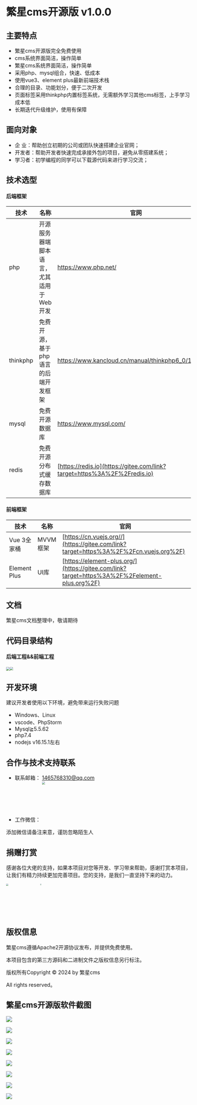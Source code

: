 繁星cms开源版 v1.0.0
===============

## 主要特点

* 繁星cms开源版完全免费使用
* cms系统界面简洁，操作简单
* 繁星cms系统界面简洁，操作简单
* 采用php、mysql组合，快速、低成本
* 使用vue3、element plus最新前端技术栈
* 合理的目录、功能划分，便于二次开发
* 页面标签采用thinkphp内置标签系统，无需额外学习其他cms标签，上手学习成本低
* 长期迭代升级维护，使用有保障



## 面向对象

- 企 业：帮助创立初期的公司或团队快速搭建企业官网；
- 开发者：帮助开发者快速完成承接外包的项目，避免从零搭建系统；
- 学习者：初学编程的同学可以下载源代码来进行学习交流；



## 技术选型

#### 后端框架

| 技术     | 名称                                    | 官网                                                         |
| -------- | --------------------------------------- | ------------------------------------------------------------ |
| php      | 开源服务器端脚本语言，尤其适用于Web开发 | https://www.php.net/                                         |
| thinkphp | 免费开源，基于php语言的后端开发框架     | https://www.kancloud.cn/manual/thinkphp6_0/1037479           |
| mysql    | 免费开源数据库                          | https://www.mysql.com/                                       |
| redis    | 免费开源分布式缓存数据库                | [https://redis.io](https://gitee.com/link?target=https%3A%2F%2Fredis.io) |

#### 前端框架

| 技术         | 名称     | 官网                                                         |
| ------------ | -------- | ------------------------------------------------------------ |
| Vue 3全家桶  | MVVM框架 | [https://cn.vuejs.org//](https://gitee.com/link?target=https%3A%2F%2Fcn.vuejs.org%2F) |
| Element Plus | UI库     | [https://element-plus.org/](https://gitee.com/link?target=https%3A%2F%2Felement-plus.org%2F) |



## 文档

繁星cms文档整理中，敬请期待



## 代码目录结构

#### 后端工程&&前端工程
<div style="overflow:hidden">
  <img src="D:\project04\git-free\starts\static\images\backend_code.png" style="float:left;zoom:60%;" />
  <img src="D:\project04\git-free\starts\static\images\frontend_code.png" style="zoom:56%;" />
</div>


## 开发环境

建议开发者使用以下环境，避免带来运行失败问题

- Windows、Linux
- vscode、PhpStorm
- Mysql≧5.5.62
- php7.4
- nodejs v16.15.1左右




## 合作与技术支持联系
- 联系邮箱： 1465768310@qq.com
- 工作微信： <img src="/static/images/wechat_qrcode.png" style="zoom:50%;width:220px;" />

添加微信请备注来意，谨防忽略陌生人





## 捐赠打赏

感谢各位大佬的支持，如果本项目对您等开发、学习带来帮助，感谢打赏本项目，让我们有精力持续更加完善项目。您的支持，是我们一直坚持下来的动力。

<div style="overflow:hidden">
  <img src="static/images/wechat_pay.jpg" style="float:left;zoom: 33%;width:260px;"/>
    <img src="static/images/ali_pay.jpg" style="zoom: 22%;margin-left:30px;width:260px;" />
</div>



## 版权信息

繁星cms遵循Apache2开源协议发布，并提供免费使用。

本项目包含的第三方源码和二进制文件之版权信息另行标注。

版权所有Copyright © 2024 by 繁星cms

All rights reserved。





## 繁星cms开源版软件截图

![](static/images/free_v1.0.0/adm_tpl_01.jpg)

![](static/images/free_v1.0.0/adm_tpl_02.jpg)

![](static/images/free_v1.0.0/adm_tpl_03.jpg)

![](static/images/free_v1.0.0/adm_tpl_04.jpg)

![](static/images/free_v1.0.0/adm_tpl_05.jpg)

![](static/images/free_v1.0.0/adm_tpl_06.jpg)

![](static/images/free_v1.0.0/adm_tpl_07.jpg)

![](static/images/free_v1.0.0/adm_tpl_08.jpg)